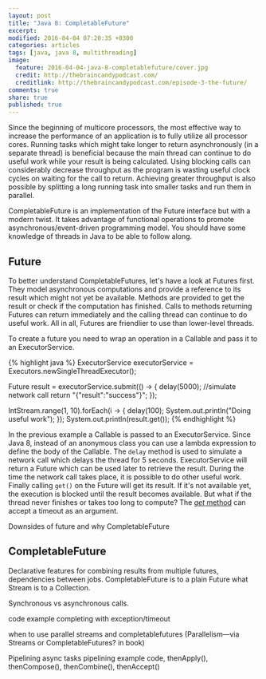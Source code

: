 ```yaml
---
layout: post
title: "Java 8: CompletableFuture"
excerpt:
modified: 2016-04-04 07:20:35 +0300
categories: articles
tags: [java, java 8, multithreading]
image:
  feature: 2016-04-04-java-8-completablefuture/cover.jpg
  credit: http://thebraincandypodcast.com/
  creditlink: http://thebraincandypodcast.com/episode-3-the-future/
comments: true
share: true
published: true
---
```


Since the beginning of multicore processors, the most effective way to increase the performance of an application is to fully utilize all processor cores. Running tasks which might take longer to return asynchronously (in a separate thread) is beneficial because the main thread can continue to do useful work while your result is being calculated. Using blocking calls can considerably decrease throughput as the program is wasting useful clock cycles on waiting for the call to return. Achieving greater throughput is also possible by splitting a long running task into smaller tasks and run them in parallel.

CompletableFuture is an implementation of the Future interface but with a modern twist. It takes advantage of functional operations to promote asynchronous/event-driven programming model. You should have some knowledge of threads in Java to be able to follow along.

## Future

To better understand CompletableFutures, let's have a look at Futures first. They model asynchronous computations and provide a reference to its result which might not yet be available. Methods are provided to get the result or check if the computation has finished. Calls to methods returning Futures can return immediately and the calling thread can continue to do useful work. All in all,  Futures are friendlier to use than lower-level threads.

To create a future you need to wrap an operation in a Callable and pass it to an ExecutorService.

{% highlight java %}
ExecutorService executorService = Executors.newSingleThreadExecutor();

Future<String> result = executorService.submit(() -> {
    delay(5000); //simulate network call
    return "{\"result\":\"success\"}";
});

IntStream.range(1, 10).forEach(i -> {
    delay(100);
    System.out.println("Doing useful work");
});
System.out.println(result.get());
{% endhighlight %}

In the previous example a Callable is passed to an ExecutorService. Since Java 8, instead of an anonymous class you can use a lambda expression to define the body of the Callable. The `delay` method is used to simulate a network call which delays the thread for 5 seconds. ExecutorService will return a Future which can be used later to retrieve the result. During the time the network call takes place, it is possible to do other useful work. Finally calling `get()` on the Future will get its result. If it's not available yet, the execution is blocked until the result becomes available. But what if the thread never finishes or takes too long to compute? The [*get* method](https://docs.oracle.com/javase/7/docs/api/java/util/concurrent/Future.html "Future JavaDoc") can accept a timeout as an argument.

Downsides of future and why CompletableFuture

## CompletableFuture

Declarative features for combining results from multiple futures, dependencies between jobs.
CompletableFuture is to a plain Future what Stream is to a Collection.

Synchronous vs asynchronous calls.

code example
completing with exception/timeout

when to use parallel streams and completablefutures (Parallelism—via Streams or CompletableFutures? in book)

Pipelining async tasks
pipelining example code, thenApply(), thenCompose(), thenCombine(), thenAccept()
